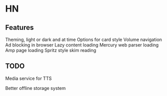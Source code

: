 # HN


## Features
Theming, light or dark and at time
Options for card style
Volume navigation
Ad blocking in browser
Lazy content loading
Mercury web parser loading
Amp page loading
Spritz style skim reading


## TODO

Media service for TTS

Better offline storage system